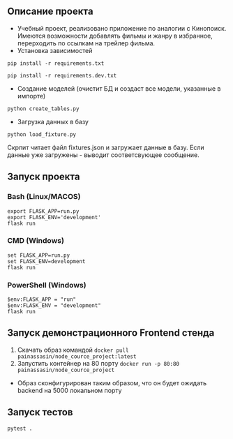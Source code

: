 ## Описание проекта
- Учебный проект, реализовано приложение по аналогии с Кинопоиск. Имеются возможности добавлять фильмы и жанру в избранное, перерходить по ссылкам на трейлер фильма.
- Установка зависимостей
```shell
pip install -r requirements.txt

pip install -r requirements.dev.txt
```

- Создание моделей (очистит БД и создаст все модели, указанные в импорте)
```shell
python create_tables.py
```

- Загрузка данных в базу
```shell
python load_fixture.py
```
Скрпит читает файл fixtures.json и загружает данные в базу. Если данные уже загружены - выводит соответсвующее сообщение. 

## Запуск проекта

### Bash (Linux/MACOS)
```shell
export FLASK_APP=run.py
export FLASK_ENV='development'
flask run
```

### CMD (Windows)
```shell
set FLASK_APP=run.py
set FLASK_ENV=development
flask run
```

### PowerShell (Windows)
```shell
$env:FLASK_APP = "run"
$env:FLASK_ENV = "development"
flask run
```
## Запуск демонстрационного Frontend стенда
1. Скачать образ командой ```docker pull painassasin/node_cource_project:latest```
2. Запустить контейнер на 80 порту ```docker run -p 80:80 painassasin/node_cource_project```
- Образ сконфигурирован таким образом, что он будет ожидать backend на 5000 локальном порту
## Запуск тестов
```shell
pytest .
```

